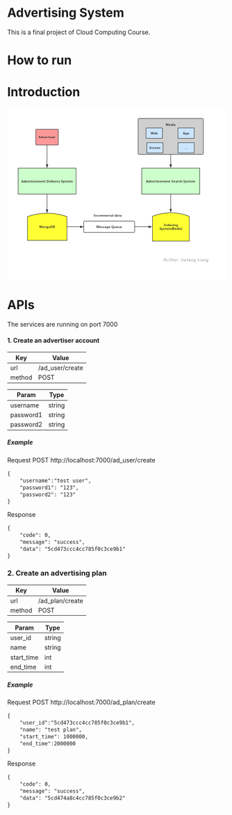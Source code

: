 # Advertising System

This is a final project of Cloud Computing Course.

# How to run

# Introduction

![Framework](./img/1.png)

# APIs

The services are running on port 7000

#### 1. Create an advertiser account

| Key  | Value |
| ---- | ----- |
| url  | /ad_user/create  |
| method  | POST  |

| Param  | Type |
| ---- | ----- |
| username | string |
| password1 | string |
| password2 | string |

##### Example
Request POST http://localhost:7000/ad_user/create
```
{
	"username":"test user",
	"password1": "123",
	"password2": "123"
}
```
Response 
```
{
    "code": 0,
    "message": "success",
    "data": "5cd473ccc4cc785f0c3ce9b1"
}
```
### 2. Create an advertising plan

| Key  | Value |
| ---- | ----- |
| url  | /ad_plan/create  |
| method  | POST  |

| Param  | Type |
| ---- | ----- |
| user_id | string |
| name | string |
| start_time | int |
| end_time | int |

##### Example
Request POST http://localhost:7000/ad_plan/create
```
{
	"user_id":"5cd473ccc4cc785f0c3ce9b1",
	"name": "test plan",
	"start_time": 1000000,
	"end_time":2000000
}
```
Response 
```
{
    "code": 0,
    "message": "success",
    "data": "5cd474a8c4cc785f0c3ce9b2"
}
```